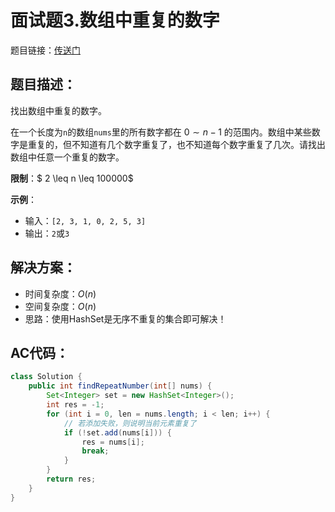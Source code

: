 # 面试题3.数组中重复的数字
题目链接：[传送门](https://leetcode-cn.com/problems/shu-zu-zhong-zhong-fu-de-shu-zi-lcof/)

## 题目描述：
找出数组中重复的数字。

在一个长度为`n`的数组`nums`里的所有数字都在 $0 \sim n-1$ 的范围内。数组中某些数字是重复的，但不知道有几个数字重复了，也不知道每个数字重复了几次。请找出数组中任意一个重复的数字。

**限制**：$ 2 \leq n \leq 100000$

**示例**：

- 输入：`[2, 3, 1, 0, 2, 5, 3]`
- 输出：`2`或`3` 

## 解决方案：
- 时间复杂度：$O(n)$
- 空间复杂度：$O(n)$
- 思路：使用HashSet是无序不重复的集合即可解决！

## AC代码：
```java
class Solution {
	public int findRepeatNumber(int[] nums) {
		Set<Integer> set = new HashSet<Integer>();
		int res = -1;
		for (int i = 0, len = nums.length; i < len; i++) {
            // 若添加失败，则说明当前元素重复了
			if (!set.add(nums[i])) { 
				res = nums[i];
				break;
			}
		}
		return res;
	}
}
```